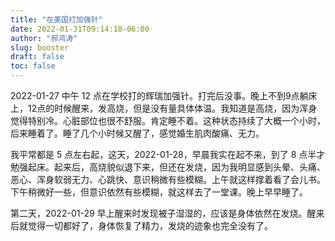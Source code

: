 ```yaml
---
title: "在美国打加强针"
date: 2022-01-31T09:14:18-06:00
author: "郝鸿涛"
slug: booster
draft: false
toc: false
---
```


2022-01-27 中午 12 点在学校打的辉瑞加强针。打完后没事。晚上不到9点躺床上，12点的时候醒来，发高烧，但是没有量具体体温。我知道是高烧，因为浑身觉得特别冷。心脏部位也很不舒服。肯定睡不着。这种状态持续了大概一个小时，后来睡着了。睡了几个小时候又醒了，感觉婚生肌肉酸痛、无力。

我平常都是 5 点左右起，这天，2022-01-28，早晨我实在起不来，到了 8 点半才勉强起床。起来后，高烧貌似退下来，但还在发烧，因为我明显感到头晕、头痛、恶心、浑身软弱无力、心跳快、意识稍微有些模糊。上午就这样撑着看了会儿书。下午稍微好一些，但意识依然有些模糊，就这样去了一堂课。晚上早早睡了。

第二天，2022-01-29 早上醒来时发现被子湿湿的，应该是身体依然在发烧。醒来后就觉得一切都好了，身体恢复了精力，发烧的迹象也完全没有了。
